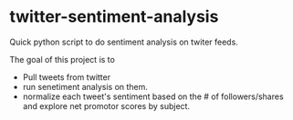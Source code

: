 # twitter-sentiment-analysis
Quick python script to do sentiment analysis on twiter feeds.

The goal of this project is to
- Pull tweets from twitter
- run senetiment analysis on them.
- normalize each tweet's sentiment based on the # of followers/shares and explore net promotor scores by subject.
